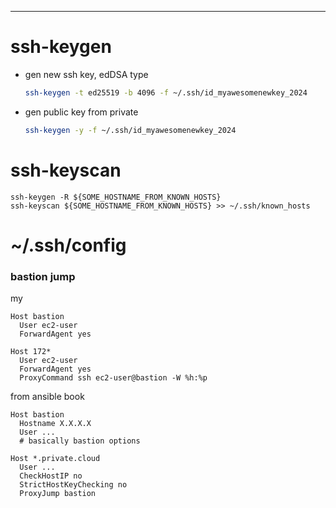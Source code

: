 ---

# ssh-keygen

- gen new ssh key, edDSA type
    ```sh
    ssh-keygen -t ed25519 -b 4096 -f ~/.ssh/id_myawesomenewkey_2024
    ```

- gen public key from private
    ```sh
    ssh-keygen -y -f ~/.ssh/id_myawesomenewkey_2024
    ```

# ssh-keyscan
```
ssh-keygen -R ${SOME_HOSTNAME_FROM_KNOWN_HOSTS}
ssh-keyscan ${SOME_HOSTNAME_FROM_KNOWN_HOSTS} >> ~/.ssh/known_hosts
```

# ~/.ssh/config

### bastion jump

my
```
Host bastion
  User ec2-user
  ForwardAgent yes

Host 172*
  User ec2-user
  ForwardAgent yes
  ProxyCommand ssh ec2-user@bastion -W %h:%p
```

from ansible book
```
Host bastion
  Hostname X.X.X.X
  User ...
  # basically bastion options

Host *.private.cloud
  User ...
  CheckHostIP no
  StrictHostKeyChecking no
  ProxyJump bastion
```
